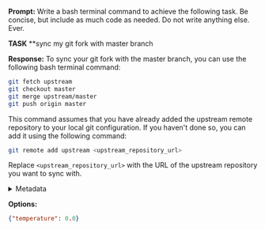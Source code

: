 **Prompt:**
Write a bash terminal command to achieve the following task.
Be concise, but include as much code as needed. Do not write anything else. Ever.

**TASK**
**sync my git fork with master branch


**Response:**
To sync your git fork with the master branch, you can use the following bash terminal command:

```bash
git fetch upstream
git checkout master
git merge upstream/master
git push origin master
```

This command assumes that you have already added the upstream remote repository to your local git configuration. If you haven't done so, you can add it using the following command:

```bash
git remote add upstream <upstream_repository_url>
```

Replace `<upstream_repository_url>` with the URL of the upstream repository you want to sync with.

<details><summary>Metadata</summary>

- Duration: 2406 ms
- Datetime: 2024-01-05T08:05:39.101725
- Model: gpt-3.5-turbo-0613

</details>

**Options:**
```json
{"temperature": 0.0}
```

